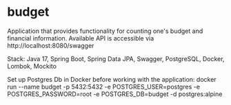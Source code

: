 # budget

Application that provides functionality for counting one's budget and financial information. Available API is accessible via http://localhost:8080/swagger

Stack: Java 17, Spring Boot, Spring Data JPA, Swagger, PostgreSQL, Docker, Lombok, Mockito

Set up Postgres Db in Docker before working with the application:
docker run --name budget -p 5432:5432 -e POSTGRES_USER=postgres -e POSTGRES_PASSWORD=root -e POSTGRES_DB=budget -d postgres:alpine
